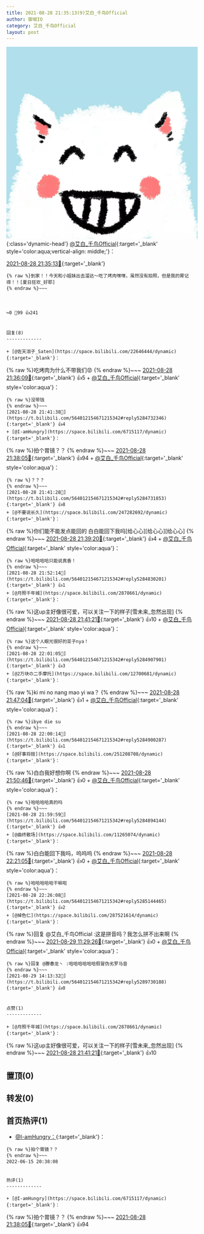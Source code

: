 ```yaml
---
title: 2021-08-28 21:35:13(9)艾白_千鸟Official
author: 御坂IO
category: 艾白_千鸟Official
layout: post
---
```


![img](/images/9ae8b9445fd0665cc014d9080156a45271be73c6.jpg){:class='dynamic-head'}
[@艾白_千鸟Official](https://space.bilibili.com/334537711/dynamic){:target='_blank' style='color:aqua;vertical-align: middle;'}：

[2021-08-28 21:35:13🔗](https://t.bilibili.com/564012154671215342){:target='_blank'}

~~~
{% raw %}到家！！今天和小姐妹出去溜达～吃了烤肉嘿嘿，虽然没有拍照，但是我的胃记得！！[夏日狂欢_好耶]
{% endraw %}~~~



↪️0 💬99 👍241


回复(8)
-------------

+ [@佐天泪子_Saten](https://space.bilibili.com/22646444/dynamic){:target='_blank'}：
~~~
{% raw %}吃烤肉为什么不带我们😡
{% endraw %}~~~
[2021-08-28 21:36:09🔗](https://t.bilibili.com/564012154671215342#reply5284687626){:target='_blank'} 👍5
    + [@艾白_千鸟Official](https://space.bilibili.com/334537711/dynamic){:target='_blank' style='color:aqua'}：
~~~
{% raw %}没带钱
{% endraw %}~~~
[2021-08-28 21:41:38🔗](https://t.bilibili.com/564012154671215342#reply5284732346){:target='_blank'} 👍4
+ [@I-amHungry](https://space.bilibili.com/6715117/dynamic){:target='_blank'}：
~~~
{% raw %}拍个胃镜？？
{% endraw %}~~~
[2021-08-28 21:38:05🔗](https://t.bilibili.com/564012154671215342#reply5284706707){:target='_blank'} 👍94
    + [@艾白_千鸟Official](https://space.bilibili.com/334537711/dynamic){:target='_blank' style='color:aqua'}：
~~~
{% raw %}？？？
{% endraw %}~~~
[2021-08-28 21:41:28🔗](https://t.bilibili.com/564012154671215342#reply5284731853){:target='_blank'} 👍8
+ [@不要说长久](https://space.bilibili.com/247282692/dynamic){:target='_blank'}：
~~~
{% raw %}你们能不能发点能回的 白白能回下我吗[给心心][给心心][给心心]
{% endraw %}~~~
[2021-08-28 21:39:20🔗](https://t.bilibili.com/564012154671215342#reply5284720453){:target='_blank'} 👍4
    + [@艾白_千鸟Official](https://space.bilibili.com/334537711/dynamic){:target='_blank' style='color:aqua'}：
~~~
{% raw %}哈哈哈哈只能说真香！
{% endraw %}~~~
[2021-08-28 21:52:14🔗](https://t.bilibili.com/564012154671215342#reply5284830201){:target='_blank'} 👍1
+ [@月照千年城](https://space.bilibili.com/2878661/dynamic){:target='_blank'}：
~~~
{% raw %}这up主好像很可爱，可以关注一下的样子[雪未来_忽然出现]
{% endraw %}~~~
[2021-08-28 21:41:21🔗](https://t.bilibili.com/564012154671215342#reply5284731548){:target='_blank'} 👍10
    + [@艾白_千鸟Official](https://space.bilibili.com/334537711/dynamic){:target='_blank' style='color:aqua'}：
~~~
{% raw %}这个人眼光很好的亚子nya！
{% endraw %}~~~
[2021-08-28 22:01:05🔗](https://t.bilibili.com/564012154671215342#reply5284907901){:target='_blank'} 👍3
+ [@2万块の二手摩托](https://space.bilibili.com/12700681/dynamic){:target='_blank'}：
~~~
{% raw %}ki mi no nang mao yi wa？
{% endraw %}~~~
[2021-08-28 21:47:04🔗](https://t.bilibili.com/564012154671215342#reply5284783338){:target='_blank'} 👍1
    + [@艾白_千鸟Official](https://space.bilibili.com/334537711/dynamic){:target='_blank' style='color:aqua'}：
~~~
{% raw %}ibye die su
{% endraw %}~~~
[2021-08-28 22:00:14🔗](https://t.bilibili.com/564012154671215342#reply5284900287){:target='_blank'} 👍1
+ [@好事将臸](https://space.bilibili.com/251208708/dynamic){:target='_blank'}：
~~~
{% raw %}白白我好想你啊
{% endraw %}~~~
[2021-08-28 21:50:46🔗](https://t.bilibili.com/564012154671215342#reply5284820604){:target='_blank'} 👍0
    + [@艾白_千鸟Official](https://space.bilibili.com/334537711/dynamic){:target='_blank' style='color:aqua'}：
~~~
{% raw %}哈哈哈哈真的吗
{% endraw %}~~~
[2021-08-28 21:59:59🔗](https://t.bilibili.com/564012154671215342#reply5284894144){:target='_blank'} 👍0
+ [@曲终散场](https://space.bilibili.com/11265074/dynamic){:target='_blank'}：
~~~
{% raw %}白白能回下我吗，呜呜呜
{% endraw %}~~~
[2021-08-28 22:21:05🔗](https://t.bilibili.com/564012154671215342#reply5285088762){:target='_blank'} 👍0
    + [@艾白_千鸟Official](https://space.bilibili.com/334537711/dynamic){:target='_blank' style='color:aqua'}：
~~~
{% raw %}哈哈哈哈哈干嘛啦
{% endraw %}~~~
[2021-08-28 22:26:08🔗](https://t.bilibili.com/564012154671215342#reply5285144465){:target='_blank'} 👍2
+ [@掉色仁](https://space.bilibili.com/287521614/dynamic){:target='_blank'}：
~~~
{% raw %}回复 @艾白_千鸟Official :这是拼音吗？我怎么拼不出来啊
{% endraw %}~~~
[2021-08-29 11:29:26🔗](https://t.bilibili.com/564012154671215342#reply5288480615){:target='_blank'} 👍0
    + [@艾白_千鸟Official](https://space.bilibili.com/334537711/dynamic){:target='_blank' style='color:aqua'}：
~~~
{% raw %}回复 @滕春龙丶 :哈哈哈哈哈哈假冒伪劣罗马音
{% endraw %}~~~
[2021-08-29 14:13:32🔗](https://t.bilibili.com/564012154671215342#reply5289730188){:target='_blank'} 👍0


点赞(1)
-------------

+ [@月照千年城](https://space.bilibili.com/2878661/dynamic){:target='_blank'}：
~~~
{% raw %}这up主好像很可爱，可以关注一下的样子[雪未来_忽然出现]
{% endraw %}~~~
[2021-08-28 21:41:21🔗](https://t.bilibili.com/564012154671215342#reply5284731548){:target='_blank'} 👍10


置顶(0)
-------------



转发(0)
-------------



首页热评(1)
-------------

+ [@I-amHungry：](https://space.bilibili.com/6715117/dynamic){:target='_blank'}：
~~~
{% raw %}拍个胃镜？？
{% endraw %}~~~
2022-06-15 20:38:08


热评(1)
-------------

+ [@I-amHungry](https://space.bilibili.com/6715117/dynamic){:target='_blank'}：
~~~
{% raw %}拍个胃镜？？
{% endraw %}~~~
[2021-08-28 21:38:05🔗](https://t.bilibili.com/564012154671215342#reply5284706707){:target='_blank'} 👍94


